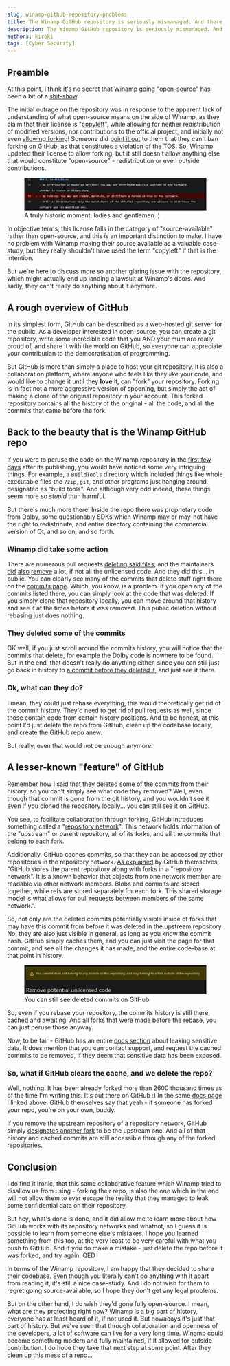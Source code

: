 ```yaml
---
slug: winamp-github-repository-problems
title: The Winamp GitHub repository is seriously mismanaged. And there's nothing they can do about it now.
description: The Winamp GitHub repository is seriously mismanaged. And there's nothing they can do about it now.
authors: kiroki
tags: [Cyber Security]
---
```


## Preamble

At this point, I think it's no secret that Winamp going "open-source" has been a bit of a [shit-show](https://www.youtube.com/watch?v=NgZPa78InWw&pp=ygUSd2luYW1wIG9wZW4gc291cmNl).

The initial outrage on the repository was in response to the apparent lack of understanding of what open-source means on the side of Winamp, as they claim that their license is "[copyleft](https://www.gnu.org/licenses/copyleft.en.html)", while allowing for neither redistribution of modified versions, nor contributions to the official project, and initially not even [allowing forking](https://github.com/WinampDesktop/winamp/commit/64a51755c6f5d85039463c8bf7c2a9e98e862586)! Someone did [point it out](https://github.com/WinampDesktop/winamp/issues/6) to them that they can't ban forking on GitHub, as that constitutes [a violation of the TOS](https://docs.github.com/en/site-policy/github-terms/github-terms-of-service#5-license-grant-to-other-users). So, Winamp updated their license to allow forking, but it still doesn't allow anything else that would constitute "open-source" - redistribution or even outside contributions.

<figure class="kg-card kg-image-card kg-card-hascaption"><img src="/static/content/images/2024/10/winamp-allowed-forking.jpg" class="kg-image" alt loading="lazy"/><figcaption>A truly historic moment, ladies and gentlemen :)</figcaption></figure>

In objective terms, this license falls in the category of "source-available" rather than open-source, and this *is* an important distinction to make. I have no problem with Winamp making their source available as a valuable case-study, but they really shouldn't have used the term "copyleft" if that is the intention.

But we're here to discuss more so another glaring issue with the repository, which might actually end up landing a lawsuit at Winamp's doors. And sadly, they can't really do anything about it anymore.

## A rough overview of GitHub

In its simplest form, GitHub can be described as a web-hosted git server for the public. As a developer interested in open-source, you can create a git repository, write some incredible code that you AND your mum are really proud of, and share it with the world on GitHub, so everyone can appreciate your contribution to the democratisation of programming.

But GitHub is more than simply a place to host your git repository. It is also a collaboration platform, where anyone who feels like they _like_ your code, and would like to change it until they **love** it, can "fork" your repository. Forking is in fact not a more aggressive version of spooning, but simply the act of making a clone of the original repository in your account. This forked repository contains all the history of the original - all the code, and all the commits that came before the fork.

## Back to the beauty that is the Winamp GitHub repo

If you were to peruse the code on the Winamp repository in the [first few days](https://github.com/WinampDesktop/winamp/tree/20d28e80a5c861a9d5f449ea911ab75b4f37ad0d) after its publishing, you would have noticed some very intriguing things. For example, a `BuildTools` directory which included things like whole executable files the `7zip`, `git`, and other programs just hanging around, designated as "build tools". And although very odd indeed, these things seem more so _stupid_ than harmful.

But there's much more there! Inside the repo there was proprietary code from Dolby, some questionably SDKs which Winamp may or may-not have the right to redistribute, and entire directory containing the commercial version of Qt, and so on, and so forth.

### Winamp did take some action

There are numerous pull requests [deleting said files](https://github.com/WinampDesktop/winamp/pull/1378), and the maintainers [did](https://github.com/WinampDesktop/winamp/commit/16911d12a01f82fea5d851f98e9e702d80f881d5) [also](https://github.com/WinampDesktop/winamp/commit/e721b2e039742c12c1f9c93b1b779ca3b7fc061e) [remove](https://github.com/WinampDesktop/winamp/commit/6ff62b6dda0906648b0a5ce891e85231cbbb40d5) a lot, if not all the unlicensed code. And they did this... in public. You can clearly see many of the commits that delete stuff right there on the [commits page](https://github.com/WinampDesktop/winamp/commits). Which, you know, is a problem. If you open any of the commits listed there, you can simply look at the code that was deleted. If you simply clone that repository locally, you can move around that history and see it at the times before it was removed. This public deletion without rebasing just does nothing.

### They deleted some of the commits

OK well, if you just scroll around the commits history, you will notice that the commits that delete, for example the Dolby code is nowhere to be found. But in the end, that doesn't really do anything either, since you can still just go back in history to [a commit before they deleted it](https://github.com/WinampDesktop/winamp/commit/20d28e80a5c861a9d5f449ea911ab75b4f37ad0d), and just see it there.

### Ok, what can they do?

I mean, they could just rebase everything, this would theoretically get rid of the commit history. They'd need to get rid of pull requests as well, since those contain code from certain history positions. And to be honest, at this point I'd just delete the repo from GitHub, clean up the codebase locally, and create the GitHub repo anew.

But really, even that would not be enough anymore.

## A lesser-known "feature" of GitHub

Remember how I said that they deleted some of the commits from their history, so you can't simply see what code they removed? Well, even though that commit is gone from the git history, and you wouldn't see it even if you cloned the repository locally... you can still see it on GitHub.

You see, to facilitate collaboration through forking, GitHub introduces something called a "[repository network](https://docs.github.com/en/repositories/viewing-activity-and-data-for-your-repository/understanding-connections-between-repositories#viewing-a-repositorys-network)". This network holds information of the "upstream" or parent repository, all of its forks, and all the commits that belong to each fork.

Additionally, GitHub caches commits, so that they can be accessed by other repositories in the repository network. [As explained](https://news.ycombinator.com/item?id=41060102) by GitHub themselves, "GitHub stores the parent repository along with forks in a "repository network". It is a known behavior that objects from one network member are readable via other network members. Blobs and commits are stored together, while refs are stored separately for each fork. This shared storage model is what allows for pull requests between members of the same network.".

So, not only are the deleted commits potentially visible inside of forks that may have this commit from before it was deleted in the upstream repository. No, they are also just visible in general, as long as you know the commit hash. GitHub simply caches them, and you can just visit the page for that commit, and see all the changes it has made, and the entire code-base at that point in history.

<figure class="kg-card kg-image-card kg-card-hascaption"><img src="/static/content/images/2024/10/github-deleted-commit.jpg" class="kg-image" alt loading="lazy"/><figcaption>You can still see deleted commits on GitHub</figcaption></figure>

So, even if you rebase your repository, the commits history is still there, cached and awaiting. And all forks that were made before the rebase, you can just peruse those anyway.

Now, to be fair - GitHub has an entire [docs section](https://docs.github.com/en/authentication/keeping-your-account-and-data-secure/removing-sensitive-data-from-a-repository#about-sensitive-data-exposure) about leaking sensitive data. It does mention that you can contact support, and request the cached commits to be removed, if they deem that sensitive data has been exposed.

### So, what if GitHub clears the cache, and we delete the repo?

Well, nothing. It has been already forked more than 2600 thousand times as of the time I'm writing this. It's out there on GitHub :) In the same [docs page](https://docs.github.com/en/authentication/keeping-your-account-and-data-secure/removing-sensitive-data-from-a-repository#about-sensitive-data-exposure) I linked above, GitHub themselves say that yeah - if someone has forked your repo, you're on your own, buddy.

If you remove the upstream repository of a repository network, GitHub simply [designates another fork](https://docs.github.com/en/pull-requests/collaborating-with-pull-requests/working-with-forks/what-happens-to-forks-when-a-repository-is-deleted-or-changes-visibility#deleting-a-public-repository) to be the upstream one. And all of that history and cached commits are still accessible through any of the forked repositories.

## Conclusion

I do find it ironic, that this same collaborative feature which Winamp tried to disallow us from using - forking their repo, is also the one which in the end will not allow them to ever escape the reality that they managed to leak some confidential data on their repository.

But hey, what's done is done, and it did allow me to learn more about how GitHub works with its repository networks and whatnot, so I guess it is possible to learn from someone else's mistakes. I hope you learned something from this too, at the very least to be very careful with what you push to GitHub. And if you do make a mistake - just delete the repo before it was forked, and try again. QED

In terms of the Winamp repository, I am happy that they decided to share their codebase. Even though you literally can't do anything with it apart from reading it, it's still a nice case-study. And I do not wish for them to regret going source-available, so I hope they don't get any legal problems.

But on the other hand, I do wish they'd gone fully open-source. I mean, what are they protecting right now? Winamp is a big part of history, everyone has at least heard of it, if not used it. But nowadays it's just that - part of history. But we've seen that through collaboration and openness of the developers, a lot of software can live for a very long time. Winamp could become something modern and fully maintained, if it allowed for outside contribution. I do hope they take that next step at some point. After they clean up this mess of a repo...
